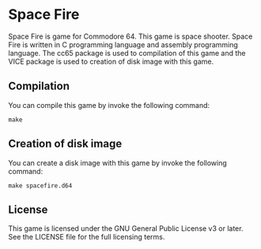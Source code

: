 # Space Fire

Space Fire is game for Commodore 64. This game is space shooter. Space Fire is written in C programming
language and assembly programming language. The cc65 package is used to compilation of this game and
the VICE package is used to creation of disk image with this game.

## Compilation

You can compile this game by invoke the following command:

    make

## Creation of disk image

You can create a disk image with this game by invoke the following command:

    make spacefire.d64

## License

This game is licensed under the GNU General Public License v3 or later. See the LICENSE file for the
full licensing terms.
